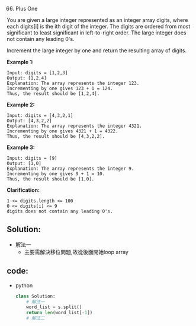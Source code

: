66. Plus One

You are given a large integer represented as an integer array digits, where each digits[i] is the ith digit of the integer. The digits are ordered from most significant to least significant in left-to-right order. The large integer does not contain any leading 0's.

Increment the large integer by one and return the resulting array of digits.
 

<!-- **Note:**  -->

**Example 1:**
```
Input: digits = [1,2,3]
Output: [1,2,4]
Explanation: The array represents the integer 123.
Incrementing by one gives 123 + 1 = 124.
Thus, the result should be [1,2,4].
```

**Example 2:**
```
Input: digits = [4,3,2,1]
Output: [4,3,2,2]
Explanation: The array represents the integer 4321.
Incrementing by one gives 4321 + 1 = 4322.
Thus, the result should be [4,3,2,2].
```

**Example 3:**
```
Input: digits = [9]
Output: [1,0]
Explanation: The array represents the integer 9.
Incrementing by one gives 9 + 1 = 10.
Thus, the result should be [1,0].
```

**Clarification:**
```
1 <= digits.length <= 100
0 <= digits[i] <= 9
digits does not contain any leading 0's.
```

## Solution:
- 解法一
  - 主要需解決移位問題,故從後面開始loop array


## code:

<!-- - java
  - Code
    ```java
    class Solution {
    }
    ``` -->
- python
    ```py
    class Solution:
        # 解法一
        word_list = s.split()
        return len(word_list[-1])
        # 解法二
    ```
